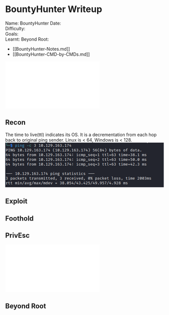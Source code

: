 # BountyHunter Writeup

Name: BountyHunter
Date:  
Difficulty:  
Goals:  
Learnt:
Beyond Root:

- [[BountyHunter-Notes.md]]
- [[BountyHunter-CMD-by-CMDs.md]]


![](BountyHunter-map.excalidraw.md)

## Recon

The time to live(ttl) indicates its OS. It is a decrementation from each hop back to original ping sender. Linux is < 64, Windows is < 128.
![ping](HackTheBox/Retired-Machines/BountyHunter/Screenshots/ping.png)
	
## Exploit

## Foothold

## PrivEsc

![](BountyHunter-map.excalidraw.md)

## Beyond Root


